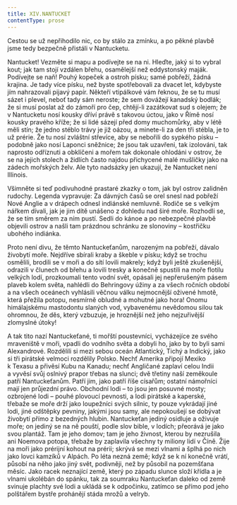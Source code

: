 ```yaml
---
title: XIV.NANTUCKET
contentType: prose
---
```


Cestou se už nepřihodilo nic, co by stálo za zmínku, a po pěkné plavbě jsme tedy bezpečně přistáli v Nantucketu.

Nantucket! Vezměte si mapu a podívejte se na ni. Hleďte, jaký si to vybral kout; jak tam stojí vzdálen břehu, osamělejší než eddystonský maják. Podívejte se naň! Pouhý kopeček a ostroh písku; samé pobřeží, žádná krajina. Je tady více písku, než byste spotřebovali za dvacet let, kdybyste jím nahrazovali pijavý papír. Někteří vtipálkové vám řeknou, že se tu musí sázet i plevel, neboť tady sám neroste; že sem dovážejí kanadský bodlák; že si musí poslat až do zámoří pro čep, chtějí-li zazátkovat sud s olejem; že v Nantucketu nosí kousky dříví právě s takovou úctou, jako v Římě nosí kousky pravého kříže; že si lidé sázejí před domy muchomůrky, aby v létě měli stín; že jedno stéblo trávy je již oázou, a minete-li za den tři stébla, je to už prérie. Že tu nosí zvláštní střevíce, aby se nebořili do sypkého písku – podobně jako nosí Laponci sněžnice; že jsou tak uzavřeni, tak izolováni, tak naprosto odříznuti a obklíčeni a mořem tak dokonale ohlodáni v ostrov, že se na jejich stolech a židlích často najdou přichycené malé mušličky jako na zádech mořských želv. Ale tyto nadsázky jen ukazují, že Nantucket není Illinois.

Všimněte si teď podivuhodné prastaré zkazky o tom, jak byl ostrov zalidněn rudochy. Legenda vypravuje: Za dávných časů se orel snesl nad pobřeží Nové Anglie a v drápech odnesl indiánské nemluvně. Rodiče se s velkým nářkem dívali, jak je jim dítě unášeno z dohledu nad širé moře. Rozhodli se, že se tím směrem za ním pustí. Sedli do kánoe a po nebezpečné plavbě objevili ostrov a našli tam prázdnou schránku ze slonoviny – kostřičku ubohého indiánka.

Proto není divu, že těmto Nantuckeťanům, narozeným na pobřeží, dávalo živobytí moře. Nejdříve sbírali kraby a škeble v písku; když se trochu osmělili, brodili se v moři a do sítí lovili makrely; když byli ještě zkušenější, odrazili v člunech od břehu a lovili tresky a konečně spustili na moře flotilu velkých lodí, prozkoumali tento vodní svět, opásali jej nepřerušeným pásem plaveb kolem světa, nahlédli do Behringovy úžiny a za všech ročních období a na všech oceánech vyhlásili věčnou válku nejmocnější oživené hmotě, která přežila potopu, nesmírně obludné a mohutné jako hora! Onomu himálajskému mastodontu slaných vod, vybavenému nevědomou silou tak ohromnou, že děs, který vzbuzuje, je hroznější než jeho nejzuřivější zlomyslné útoky!

A tak tito nazí Nantuckeťané, ti mořští poustevníci, vycházejíce ze svého mraveniště v moři, vpadli do vodního světa a dobyli ho, jako by to byli sami Alexandrové. Rozdělili si mezi sebou oceán Atlantický, Tichý a Indický, jako si tři pirátské velmoci rozdělily Polsko. Nechť Amerika připojí Mexiko k Texasu a přivěsí Kubu na Kanadu; nechť Angličané zaplaví celou Indii a vyvěsí svůj oslnivý prapor třebas na slunci; dvě třetiny naší zeměkoule patří Nantuckeťanům. Patří jim, jako patří říše císařům; ostatní námořníci mají jen průjezdní právo. Obchodní lodi – to jsou jen posuvné mosty; ozbrojené lodi – pouhé plovoucí pevnosti, a lodi pirátské a kaperské, třebaže se moře drží jako loupežníci svých silnic, ty pouze vykrádají jiné lodi, jiné odštěpky pevniny, jakými jsou samy, ale nepokoušejí se dobývat živobytí přímo z bezedných hlubin. Nantuckeťan jediný osidluje a oživuje moře; on jediný se na ně pouští, podle slov bible, v lodích; přeorává je jako svou plantáž. Tam je jeho domov; tam je jeho živnost, kterou by nezrušila ani Noemova potopa, třebaže by zaplavila všechny ty miliony lidí v Číně. Žije na moři jako prérijní kohout na prérii; skrývá se mezi vlnami a šplhá po nich jako lovci kamzíků v Alpách. Po léta nezná země; když se k ní konečně vrátí, působí na něho jako jiný svět, podivněji, než by působil na pozemšťana měsíc. Jako racek neznající země, který po západu slunce složí křídla a je vlnami ukolébán do spánku, tak za soumraku Nantuckeťan daleko od země svinuje plachty své lodi a ukládá se k odpočinku, zatímco se přímo pod jeho polštářem bystře prohánějí stáda mrožů a velryb.
